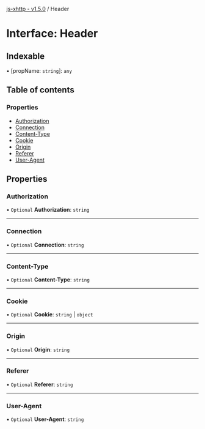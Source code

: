 [js-xhttp - v1.5.0](../README.md) / Header

# Interface: Header

## Indexable

▪ [propName: `string`]: `any`

## Table of contents

### Properties

- [Authorization](Header.md#authorization)
- [Connection](Header.md#connection)
- [Content-Type](Header.md#content-type)
- [Cookie](Header.md#cookie)
- [Origin](Header.md#origin)
- [Referer](Header.md#referer)
- [User-Agent](Header.md#user-agent)

## Properties

### Authorization

• `Optional` **Authorization**: `string`

___

### Connection

• `Optional` **Connection**: `string`

___

### Content-Type

• `Optional` **Content-Type**: `string`

___

### Cookie

• `Optional` **Cookie**: `string` \| `object`

___

### Origin

• `Optional` **Origin**: `string`

___

### Referer

• `Optional` **Referer**: `string`

___

### User-Agent

• `Optional` **User-Agent**: `string`
